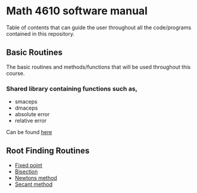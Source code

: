 # Math 4610 software manual

Table of contents that can guide the user throughout all the code/programs contained in this repository.

## Basic Routines

The basic routines and methods/functions that will be used throughout this course.
### Shared library containing functions such as,
* smaceps
* dmaceps
* absolute error
* relative error

Can be found  [here](https://github.com/adflanders/math4610/tree/master/srcLibrary)

## Root Finding Routines
* [Fixed point](https://github.com/adflanders/math4610/blob/master/src/fixedPt.cpp)
* [Bisection](https://github.com/adflanders/math4610/blob/master/src/bisect.cpp)
* [Newtons method](https://github.com/adflanders/math4610/blob/master/src/newton.cpp)
* [Secant method](https://github.com/adflanders/math4610/blob/master/src/secant.cpp)
